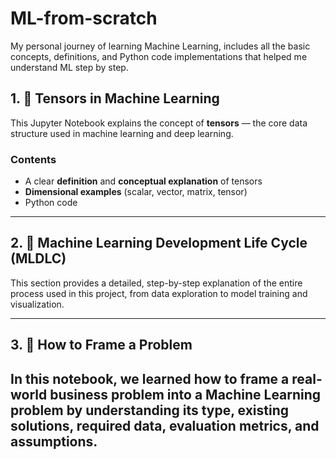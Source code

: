 # ML-from-scratch
My personal journey of learning Machine Learning, includes all the basic concepts, definitions, and Python code implementations that helped me understand ML step by step.

## 1. 🧠 Tensors in Machine Learning
This Jupyter Notebook explains the concept of **tensors** — the core data structure used in machine learning and deep learning.

### Contents
- A clear **definition** and **conceptual explanation** of tensors  
- **Dimensional examples** (scalar, vector, matrix, tensor)  
- Python code
---

## 2. 🤖 Machine Learning Development Life Cycle (MLDLC)
This section provides a detailed, step-by-step explanation of the entire process used in this project, from data exploration to model training and visualization.

---

## 3. 🧩 How to Frame a Problem
In this notebook, we learned how to frame a real-world business problem into a Machine Learning problem by understanding its type, existing solutions, required data, evaluation metrics, and assumptions.
---
